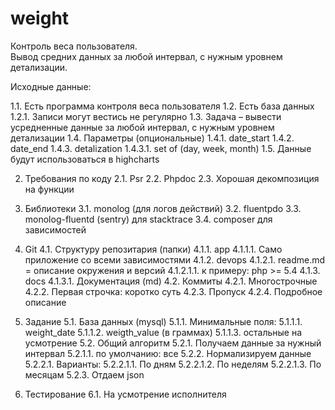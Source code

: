 # weight
Контроль веса пользователя.  
Вывод средних данных за любой интервал, с нужным уровнем детализации.  

Исходные данные:

1.1. Есть программа контроля веса пользователя
1.2. Есть база данных
1.2.1. Записи могут вестись не регулярно
1.3. Задача – вывести усредненные данные за любой интервал, с нужным уровнем детализации
1.4. Параметры (опциональные)
1.4.1. date_start
1.4.2. date_end
1.4.3. detalization
1.4.3.1. set of (day, week, month)
1.5. Данные будут использоваться в highcharts

2. Требования по коду
2.1. Psr
2.2. Phpdoc
2.3. Хорошая декомпозиция на функции

3. Библиотеки
3.1. monolog (для логов действий)
3.2. fluentpdo
3.3. monolog-fluentd (sentry) для stacktrace
3.4. composer для зависимостей

4. Git
4.1. Структуру репозитария (папки)
4.1.1. app
4.1.1.1. Само приложение со всеми зависимостями
4.1.2. devops
4.1.2.1. readme.md = описание окружения и версий
4.1.2.1.1. к примеру: php >= 5.4
4.1.3. docs
4.1.3.1. Документация (md)
4.2. Коммиты
4.2.1. Многострочные
4.2.2. Первая строчка: коротко суть
4.2.3. Пропуск
4.2.4. Подробное описание

5. Задание
5.1. База данных (mysql)
5.1.1. Минимальные поля:
5.1.1.1. weight_date
5.1.1.2. weigth_value (в граммах)
5.1.1.3. остальные на усмотрение
5.2. Общий алгоритм
5.2.1. Получаем данные за нужный интервал
5.2.1.1. по умолчанию: все
5.2.2. Нормализируем данные
5.2.2.1. Варианты:
5.2.2.1.1. По дням
5.2.2.1.2. По неделям
5.2.2.1.3. По месяцам
5.2.3. Отдаем json

6. Тестирование
6.1. На усмотрение исполнителя
